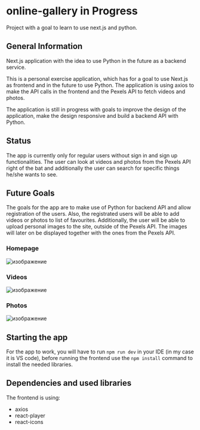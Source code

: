 # online-gallery in Progress
Project with a goal to learn to use next.js and python.

## General Information 

Next.js application with the idea to use Python in the future as a backend service.

This is a personal exercise application, which has for a goal to use Next.js as frontend and in the future to use Python. The application is using  axios to make the API calls in the frontend and the Pexels API to fetch videos and photos.

The application is still in progress with goals to improve the design of the application, make the design responsive and build a backend API with Python.

## Status

The app is currently only for regular users without sign in and sign up functionalities. The user can look at videos and photos from the Pexels API right of the bat and additionally the user can search for specific things he/she wants to see.

## Future Goals

The goals for the app are to make use of Python for backend API and allow registration of the users. Also, the registrated users will be able to add videos or photos to list of favourites. Additionally, the user will be able to upload personal images to the site, outside of the Pexels API. The images will later on be displayed together with the ones from the Pexels API.

### Homepage
![изображение](https://user-images.githubusercontent.com/105558464/172574100-20028c9c-1e0a-42df-8090-d32a389e4361.png)

### Videos
![изображение](https://user-images.githubusercontent.com/105558464/172574251-1cf89648-82e3-47e2-aba6-03bb3c355f88.png)

### Photos
![изображение](https://user-images.githubusercontent.com/105558464/172574172-44b7145a-31a8-442e-adde-4482f0ce4601.png)


## Starting the app

For the app to work, you will have to run `npm run dev` in your IDE (in my case it is VS code), before running the frontend use the `npm install` command to install the needed libraries.

## Dependencies and used libraries

The frontend is using:
 - axios
 - react-player
 - react-icons
